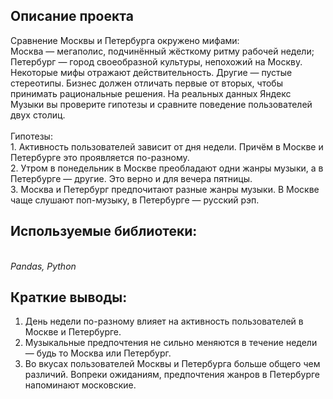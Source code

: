 ## Описание проекта
Сравнение Москвы и Петербурга окружено мифами:
<br>Москва — мегаполис, подчинённый жёсткому ритму рабочей недели;
<br>Петербург — город своеобразной культуры, непохожий на Москву.
<br>Некоторые мифы отражают действительность. Другие — пустые стереотипы. Бизнес должен отличать первые от вторых, чтобы принимать рациональные решения. На реальных данных Яндекс Музыки вы проверите гипотезы и сравните поведение пользователей двух столиц.<br>
<br>Гипотезы:
<br> 1. Активность пользователей зависит от дня недели. Причём в Москве и Петербурге это проявляется по-разному.
<br> 2. Утром в понедельник в Москве преобладают одни жанры музыки, а в Петербурге — другие. Это верно и для вечера пятницы.
<br> 3. Москва и Петербург предпочитают разные жанры музыки. В Москве чаще слушают поп-музыку, в Петербурге — русский рэп.<br> 
 ## Используемые библиотеки:<br>
<br> *Pandas, Python*<br>
 ## Краткие выводы: <br>
1. День недели по-разному влияет на активность пользователей в Москве и Петербурге.
2. Музыкальные предпочтения не сильно меняются в течение недели — будь то Москва или Петербург.
3. Во вкусах пользователей Москвы и Петербурга больше общего чем различий. Вопреки ожиданиям, предпочтения жанров в Петербурге напоминают московские.

